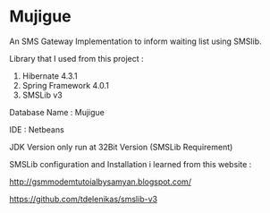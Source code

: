 # Mujigue
An SMS Gateway Implementation to inform waiting list using SMSlib. 

Library that I used from this project : 
1. Hibernate 4.3.1
2. Spring Framework 4.0.1
3. SMSLib v3

Database Name : Mujigue

IDE : Netbeans

JDK Version only run at 32Bit Version (SMSLib Requirement)

SMSLib configuration and Installation i learned from this website :

http://gsmmodemtutoialbysamyan.blogspot.com/

https://github.com/tdelenikas/smslib-v3

